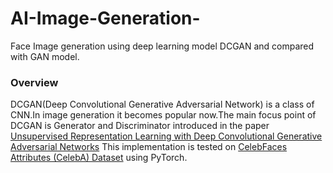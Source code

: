 # AI-Image-Generation-
Face Image generation using deep learning model DCGAN  and compared with GAN model.

### Overview
DCGAN(Deep Convolutional Generative Adversarial Network) is a class of CNN.In image generation it becomes popular now.The main focus point of DCGAN is Generator and Discriminator introduced in the paper [Unsupervised Representation Learning with Deep Convolutional Generative Adversarial Networks](https://arxiv.org/abs/1511.06434) This implementation is tested on [CelebFaces Attributes (CelebA) Dataset](https://mmlab.ie.cuhk.edu.hk/projects/CelebA.html) using PyTorch.
